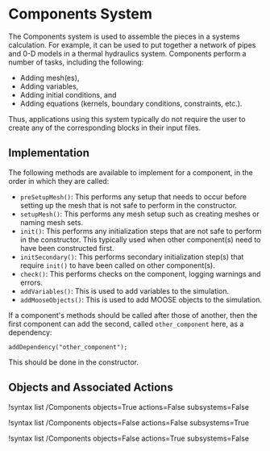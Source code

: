 # Components System

The Components system is used to assemble the pieces in a systems calculation.
For example, it can be used to put together a network of pipes and 0-D models
in a thermal hydraulics system. Components perform a number of tasks, including
the following:

- Adding mesh(es),
- Adding variables,
- Adding initial conditions, and
- Adding equations (kernels, boundary conditions, constraints, etc.).

Thus, applications using this system typically do not require the user to create
any of the corresponding blocks in their input files.

## Implementation

The following methods are available to implement for a component, in the order
in which they are called:

- `preSetupMesh()`: This performs any setup that needs to occur before setting
  up the mesh that is not safe to perform in the constructor.
- `setupMesh()`: This performs any mesh setup such as creating meshes or naming mesh sets.
- `init()`: This performs any initialization steps that are not safe to perform
  in the constructor. This typically used when other component(s) need to have
  been constructed first.
- `initSecondary()`: This performs secondary initialization step(s) that require
  `init()` to have been called on other component(s).
- `check()`: This performs checks on the component, logging warnings and errors.
- `addVariables()`: This is used to add variables to the simulation.
- `addMooseObjects()`: This is used to add MOOSE objects to the simulation.

If a component's methods should be called after those of another, then the
first component can add the second, called `other_component` here, as a dependency:

```
addDependency("other_component");
```

This should be done in the constructor.

## Objects and Associated Actions

!syntax list /Components objects=True actions=False subsystems=False

!syntax list /Components objects=False actions=False subsystems=True

!syntax list /Components objects=False actions=True subsystems=False
